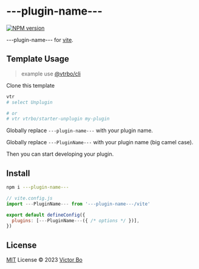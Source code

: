 # ---plugin-name--- 

[![NPM version](https://img.shields.io/npm/v/---plugin-name---?color=a1b858&label=)](https://www.npmjs.com/package/---plugin-name---)

---plugin-name--- for [vite](https://github.com/vitejs/vite).

## Template Usage

> example use [@vtrbo/cli](https://github.com/vtrbo/cli)

Clone this template

```bash
vtr
# select Unplugin

# or
# vtr vtrbo/starter-unplugin my-plugin
```

Globally replace `---plugin-name---` with your plugin name.  

Globally replace `---PluginName---` with your plugin name (big camel case).  

Then you can start developing your plugin.

## Install

```bash
npm i ---plugin-name---
```

```js
// vite.config.js
import ---PluginName--- from '---plugin-name---/vite'

export default defineConfig({
  plugins: [---PluginName---({ /* options */ })],
})
```

## License

[MIT](./LICENSE) License © 2023 [Victor Bo](https://github.com/vtrbo)
